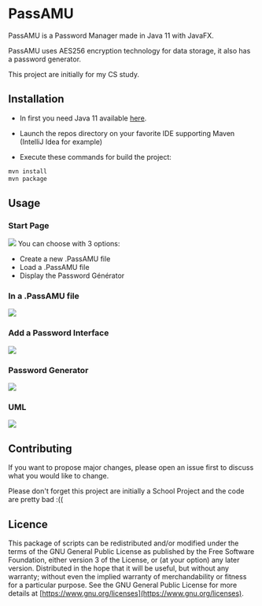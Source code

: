 # PassAMU

PassAMU is a Password Manager made in Java 11 with JavaFX. 

PassAMU uses AES256 encryption technology for data storage, it also has a password generator.

This project are initially for my CS study.

## Installation

- In first you need Java 11 available [here](https://www.oracle.com/java/technologies/downloads/).

- Launch the repos directory on your favorite IDE supporting Maven (IntelliJ Idea for example)

- Execute these commands for build the project:

```bash
mvn install
mvn package
```

## Usage
### Start Page
![](https://media.discordapp.net/attachments/805932432096100353/920581329421234306/unknown.png)
You can choose with 3 options:
- Create a new .PassAMU file
- Load a .PassAMU file
-  Display the Password Générator

### In a .PassAMU file
![](https://cdn.discordapp.com/attachments/805932432096100353/920581467308978186/unknown.png)

### Add a Password Interface

![](https://cdn.discordapp.com/attachments/805932432096100353/920582386415177748/unknown.png)

### Password Generator
![](https://media.discordapp.net/attachments/805932432096100353/920582132517208074/unknown.png?width=394&height=738)

### UML
![](https://cdn.discordapp.com/attachments/902259116754477118/920574818196291595/unknown.png)

## Contributing
If you want to propose major changes, please open an issue first to discuss what you would like to change.

Please don't forget this project are initially a School Project and the code are pretty bad :((

## Licence
This package of scripts can be redistributed and/or modified under the terms of the GNU General Public License as published by the Free Software Foundation, either version 3 of the License, or (at your option) any later version.
Distributed in the hope that it will be useful, but without any warranty; without even the implied warranty of merchandability or fitness for a particular purpose.
See the GNU General Public License for more details at [https://www.gnu.org/licenses](https://www.gnu.org/licenses).
